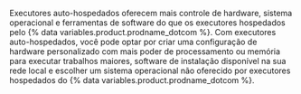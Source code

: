 Executores auto-hospedados oferecem mais controle de hardware, sistema operacional e ferramentas de software do que os executores hospedados pelo {% data variables.product.prodname_dotcom %}. Com executores auto-hospedados, você pode optar por criar uma configuração de hardware personalizado com mais poder de processamento ou memória para executar trabalhos maiores, software de instalação disponível na sua rede local e escolher um sistema operacional não oferecido por executores hospedados do {% data variables.product.prodname_dotcom %}.
